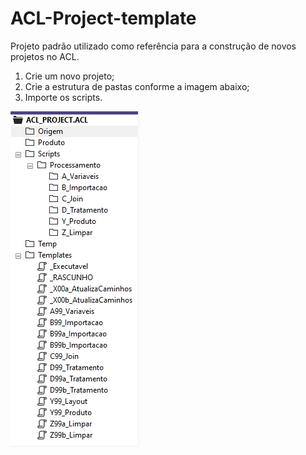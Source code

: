 # ACL-Project-template
Projeto padrão utilizado como referência para a construção de novos projetos no ACL.

1. Crie um novo projeto;
2. Crie a estrutura de pastas conforme a imagem abaixo;
3. Importe os scripts.



![](\ACL_PROJECT.jpg?raw=true "ACL Project template")